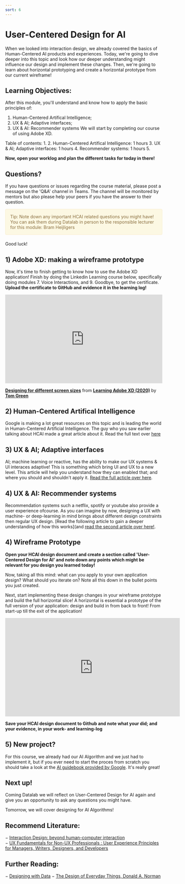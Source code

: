 ```yaml
---
sort: 6
---
```


# User-Centered Design for AI
When we looked into interaction design, we already covered the basics of Human-Centered AI products and experiences. Today, we're going to dive deeper into this topic and look how our deeper understanding might influence our design and implement these changes. Then, we're going to learn about horizontal prototyping and create a horizontal prototype from our current wireframe!

## Learning Objectives:
After this module, you'll understand and know how to apply the basic principles of:
1. Human-Centered Artifical Intelligence;
2. UX & AI; Adaptive interfaces;
3. UX & AI: Recommender systems
We will start by completing our course of using Adobe XD.

Table of contents:
1.
2. Human-Centered Artifical Intelligence: 1 hours
3. UX & AI; Adaptive interfaces: 1 hours
4. Recommender systems: 1 hours
5.

**Now, open your worklog and plan the different tasks for today in there!**

## Questions?

If you have questions or issues regarding the course material, please post a message on the 'Q&A' channel in Teams. The channel will be monitored by mentors but also please help your peers if you have the answer to their question. 

<div style="padding: 15px; border: 1px solid transparent; border-color: transparent; margin-bottom: 20px; border-radius: 4px; color: #8a6d3b;; background-color: #fcf8e3; border-color: #faebcc;">
Tip: Note down any important HCAI related questions you might have! You can ask them during Datalab in person to the responsible lecturer for this module: Bram Heijligers
 </div>

Good luck!


## 1) Adobe XD: making a wireframe prototype
Now, it's time to finish getting to know how to use the Adobe XD application! Finish by doing the Linkedin Learning course below, specifically doing modules 7. Voice Interactions, and 9. Goodbye, to get the certificate. **Upload the certificate to GitHub and evidence it in the learning log!**

<div style="position:relative;height:0;padding-bottom:56.25%"><iframe width="640" height="360" src="https://www.linkedin.com/learning/embed/learning-adobe-xd-2020/designing-for-different-screen-sizes?autoplay=false&claim=AQEoqI8m4y2P3AAAAX7lnsdpbLXDbe2rF-spXBBgFSlLJYljocDNPeLhwPakzNaBHo4Dgl6eajRz-pcIqwUKOR2Fsq63rL8O6dEX3mrChNAm9t99BrQ57TcJF_yOwmjcJpj9WJPdqlYvIQD0zC7KMSFLSn4xnDFu5r13DbfXaPchVTYz01MZf5MGwYeLSG_ByqM9OHqaKJ1lEGtMMG3tXXdTq6I37_l3AHyx8qcCswIXf8uexCleJd9TkVVWmPUmFAsBfj_36oyD53CE71b86l-KiqIuulXrp1BTlXhMZVHltrKUcKfaCF-lGS6L7qhchb14J5qAM_wBwIVi0v6al2MmUGzrR-PV8GaxcoJ801YxsXwPIBwl-P8HNOcx3IXe8bCqBnIDMVY3kLlQg4SxIxk4FA6sizMpEs2b4TPCW2D0PGt5jzeplDl2MfCUM7wpyOGmwiOjyXvbHlr74fUQM9z5dDyhXZJVyHO-5Dh2_cptIThZDf1Gi3LE90zXHjPm4QSq_FOBGmPf5FIamQq8ap2yPxmNu7VpZZUT3nUK5gc21ibebrbRuDxfcfP9To057Kaf663mNzTgXwb8K4B9ZQxy-l7_-XL9psGC0OMLUXgCGpJHGdUMpGrIuPzyOlDBO2uhP0NXLtcCUVZVLPN37jWyVEMgNxnUCkx_IEvkt2Z5I6MtgfqH8lnXvXkLYzXMu3W7HlKwzdx_Z_d3Owmd9FZNcPvg7srALOhJW5YPkk1yvIZOo14&lipi=urn%3Ali%3Apage%3Ad_learning_content%3BGAwvuj%2FdSZqaUqN4IDdyYg%3D%3D&licu" mozallowfullscreen="true" webkitallowfullscreen="true" allowfullscreen="true" frameborder="0" style="position:absolute;width:100%;height:100%;left:0"></iframe></div><p><strong><a href="https://www.linkedin.com/learning/learning-adobe-xd-2020/designing-for-different-screen-sizes?trk=embed_lil">Designing for different screen sizes</a></strong> from <strong><a href="https://www.linkedin.com/learning/learning-adobe-xd-2020?trk=embed_lil">Learning Adobe XD (2020)</a></strong> by <strong><a href="https://www.linkedin.com/learning/instructors/tom-green?trk=embed_lil">Tom Green</a></strong></p>

## 2) Human-Centered Artifical Intelligence
Google is making a lot great resources on this topic and is leading the world in Human-Centered Artificial Intelligence. The guy who you saw earlier talking about HCAI made a great article about it. Read the full text over [here](https://medium.com/google-design/human-centered-machine-learning-a770d10562cd)

##  3) UX & AI; Adaptive interfaces
AI; machine learning or reactive, has the ability to make our UX systems & UI interaces adaptive! This is something which bring UI and UX to a new level. This article will help you understand how they can enabled that; and where you should and shouldn't apply it.
[Read the full acticle over here](https://design.google/library/ux-ai/).

## 4) UX & AI: Recommender systems
Recommendation systems such a netflix, spotify or youtube also provide a user experience ofcourse. As you can imagine by now, designing a UX with machine- or deep-learning in mind brings about different design constraints then regular UX design. [Read the following article to gain a deeper understanding of how this works](and [read the second article over here!](https://design.google/library/designing-and-learning-teachable-machine/).

## 4) Wireframe Prototype
**Open your HCAI design document and create a section called 'User-Centered Design for AI' and note down any points which might be relevant for you design you learned today!**

Now, taking all this mind: what can you apply to your own application design? What should you iterate on? Note all this down in the bullet points you just created.

Next, start implementing these design changes in your wireframe prototype and build the full horizontal slice!
A horizontal is essential a prototype of the full version of your application: design and build in from back to front! From start-up till the exit of the application!
<iframe width="560" height="315" src="https://www.youtube.com/embed/jQg27pFGmWA" title="YouTube video player" frameborder="0" allow="accelerometer; autoplay; clipboard-write; encrypted-media; gyroscope; picture-in-picture" allowfullscreen></iframe>

**Save your HCAI design document to Github and note what your did; and your evidence, in your work- and learning-log**


## 5) New project?
For this course, we already had our AI Algorithm and we just had to implement it, but if you ever need to start the proces from scratch you should take a look at the [AI guidebook provided by Google](https://pair.withgoogle.com/guidebook). It's really great!

## Next up!
Coming Datalab we will reflect on User-Centered Design for AI again and give you an opportunity to ask any questions you might have.

Tomorrow, we will cover designing for AI Algorithms!


## Recommend Literature:
−	[Interaction Design: beyond human-computer interaction](https://login.proxy1.dom1.nhtv.nl/login?url=https://search.ebscohost.com/login.aspx?direct=true&db=cat01829a&AN=buas.303541695&site=eds-live)   
−	[UX Fundamentals for Non-UX Professionals : User Experience Principles for Managers, Writers, Designers, and Developers](https://login.proxy1.dom1.nhtv.nl/login?url=https://search.ebscohost.com/login.aspx?direct=true&db=edsebk&AN=1892077&site=eds-live)

## Further Reading:
−	[Designing with Data](http://shop.oreilly.com/product/0636920026228.do)
−	[The Design of Everyday Things, Donald A. Norman](https://login.proxy1.dom1.nhtv.nl/login?url=https://search.ebscohost.com/login.aspx?direct=true&db=cat01829a&AN=buas.393706974&site=eds-live)
